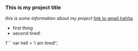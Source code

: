 ### This is my project title

*this is some information about my project* [link to gmail hahha](http://gmail.com)
- first thing
- second tired!


1```
var hell = 'i am tired!';
```
